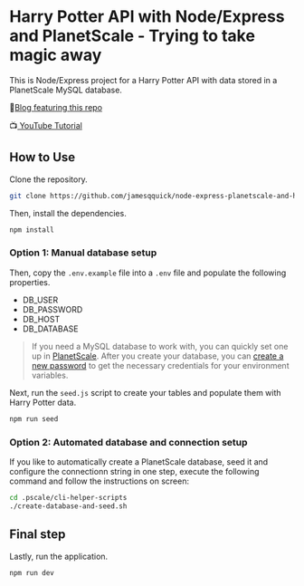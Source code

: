 # Harry Potter API with Node/Express and PlanetScale - Trying to take magic away

This is Node/Express project for a Harry Potter API with data stored in a PlanetScale MySQL database.

📖[Blog featuring this repo](https://planetscale.com/blog/create-a-harry-potter-api-with-node-js-express-mysql-and-planetscale)

📺[ YouTube Tutorial](https://youtu.be/GyicOpBFUbw)

## How to Use

Clone the repository.

```bash
git clone https://github.com/jamesqquick/node-express-planetscale-and-harry-potter
```

Then, install the dependencies.

```bash
npm install
```

### Option 1: Manual database setup

Then, copy the `.env.example` file into a `.env` file and populate the following properties.

- DB_USER
- DB_PASSWORD
- DB_HOST
- DB_DATABASE

> If you need a MySQL database to work with, you can quickly set one up in [PlanetScale](https://planetscale.com/). After you create your database, you can [create a new password](https://docs.planetscale.com/concepts/connection-strings) to get the necessary credentials for your environment variables.


Next, run the `seed.js` script to create your tables and populate them with Harry Potter data.

```bash
npm run seed
```

### Option 2: Automated database and connection setup

If you like to automatically create a PlanetScale database, seed it and configure the connectionn string in one step, execute the following command and follow the instructions on screen:

```bash
cd .pscale/cli-helper-scripts
./create-database-and-seed.sh
```

## Final step

Lastly, run the application.

```bash
npm run dev
```
